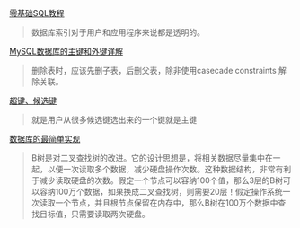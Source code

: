 [零基础SQL教程](https://www.liaoxuefeng.com/wiki/1177760294764384)
>数据库索引对于用户和应用程序来说都是透明的。

[MySQL数据库的主键和外键详解](https://zhuanlan.zhihu.com/p/114834741)
>删除表时，应该先删子表，后删父表，除非使用casecade constraints 解除关联。

[超键、候选键](https://blog.csdn.net/jerry11112/article/details/78160771)
>就是用户从很多候选键选出来的一个键就是主键

[数据库的最简单实现](http://www.ruanyifeng.com/blog/2014/07/database_implementation.html)
>B树是对二叉查找树的改进。它的设计思想是，将相关数据尽量集中在一起，以便一次读取多个数据，减少硬盘操作次数。这种数据结构，非常有利于减少读取硬盘的次数。假定一个节点可以容纳100个值，那么3层的B树可以容纳100万个数据，如果换成二叉查找树，则需要20层！假定操作系统一次读取一个节点，并且根节点保留在内存中，那么B树在100万个数据中查找目标值，只需要读取两次硬盘。
